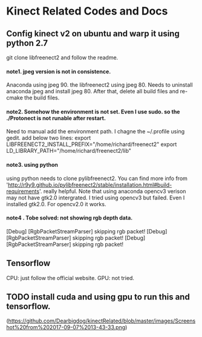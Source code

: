 # Kinect Related Codes and Docs

## Config kinect v2 on ubuntu and warp it using python 2.7
git clone libfreenect2 and follow the readme.
#### note1. jpeg version is not in consistence.  
Anaconda using jpeg 90. the libfreenect2 using jpeg 80. Needs to uninstall anaconda jpeg and install jpeg 80. After that, delete all build files and re-cmake the build files.
#### note2. Somehow the environment is not set. Even I use sudo. so the ./Protonect is not runable after restart.
Need to manual add the environment path. I chagne the ~/.profile using gedit.
    add below two lines:
    export LIBFREENECT2_INSTALL_PREFIX="/home/richard/freenect2"
    export LD_LIBRARY_PATH="/home/richard/freenect2/lib"
#### note3. using python
using python needs to clone pylibfreenect2. You can find more info from 'http://r9y9.github.io/pylibfreenect2/stable/installation.html#build-requirements'. really helpful.
Note that using anaconda opencv3 verison may not have gtk2.0 intergrated. I tried using opencv3 but failed. Even I installed gtk2.0. For opencv2.0 it works. 
#### note4 . Tobe solved: not showing rgb depth data.
  [Debug] [RgbPacketStreamParser] skipping rgb packet!
  [Debug] [RgbPacketStreamParser] skipping rgb packet!
  [Debug] [RgbPacketStreamParser] skipping rgb packet!
  
## Tensorflow
  CPU: just follow the official website.
  GPU: not tried.
 
## TODO install cuda and using gpu to run this and tensorflow.


(https://github.com/Dearbigdog/kinectRelated/blob/master/images/Screenshot%20from%202017-09-07%2013-43-33.png)
